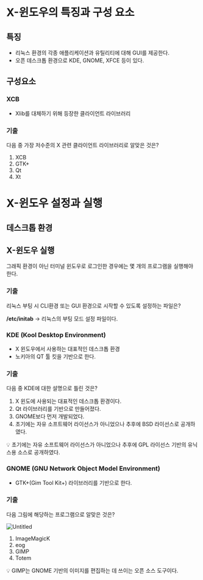 # X-윈도우의 특징과 구성 요소

## 특징

- 리눅스 환경의 각종 애플리케이션과 유틸리티에 대해 GUI를 제공한다.
- 오픈 데스크톱 환경으로 KDE, GNOME, XFCE 등이 있다.

## 구성요소

### XCB

- Xlib를 대체하기 위해 등장한 클라이언트 라이브러리

### 기출

다음 중 가장 저수준의 X 관련 클라이언트 라이브러리로 알맞은 것은?

1. XCB
2. GTK+
3. Qt
4. Xt

# X-윈도우 설정과 실행

## 데스크톱 환경

## X-윈도우 실행

그래픽 환경이 아닌 터미널 윈도우로 로그인한 경우에는 몇 개의 프로그램을 실행해야 한다.

### 기출

리눅스 부팅 시 CLI환경 또는 GUI 환경으로 시작할 수 있도록 설정하는 파일은?

**/etc/initab** → 리눅스의 부팅 모드 설정 파일이다.

### KDE (Kool Desktop Environment)

- X 윈도우에서 사용하는 대표적인 데스크톱 환경
- 노키아의 QT 툴 킷을 기반으로 한다.

### 기출

다음 중 KDE에 대한 설명으로 틀린 것은?

1. X 윈도에 사용되는 대표적인 데스크톱 환경이다.
2. Qt 라이브러리를 기반으로 만들어졌다.
3. GNOME보다 먼저 개발되었다.
4. 초기에는 자유 소프트웨어 라이선스가 아니었으나 추후에 BSD 라이선스로 공개하였다.

<aside>
💡 초기에는 자유 소프트웨어 라이선스가 아니었으나 추후에 GPL 라이선스 기반의 유닉스용 소스로 공개하였다.

</aside>

### GNOME (GNU Network Object Model Environment)

- GTK+(Gim Tool Kit+) 라이브러리를 기반으로 한다.

### 기출

다음 그림에 해당하는 프로그램으로 알맞은 것은?

![Untitled](https://prod-files-secure.s3.us-west-2.amazonaws.com/38f9c75c-fa13-4128-80b9-bb752faca8e6/2a147866-0d82-4206-8468-6ca96012a50a/Untitled.png)

1. ImageMagicK
2. eog
3. GIMP
4. Totem

<aside>
💡 GIMP는 GNOME 기반의 이미지를 편집하는 데 쓰이는 오픈 소스 도구이다.

</aside>